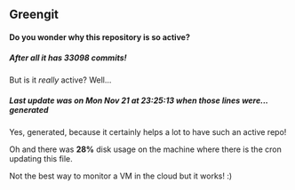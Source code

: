 ## Greengit

#### Do you wonder why this repository is so active?

##### After all it has 33098 commits!

But is it *really* active? Well...

##### Last update was on Mon Nov 21 at 23:25:13 when those lines were... generated

Yes, generated, because it certainly helps a lot to have such an active repo!

Oh and there was **28%** disk usage on the machine
where there is the cron updating this file.

Not the best way to monitor a VM in the cloud but it works! :)

